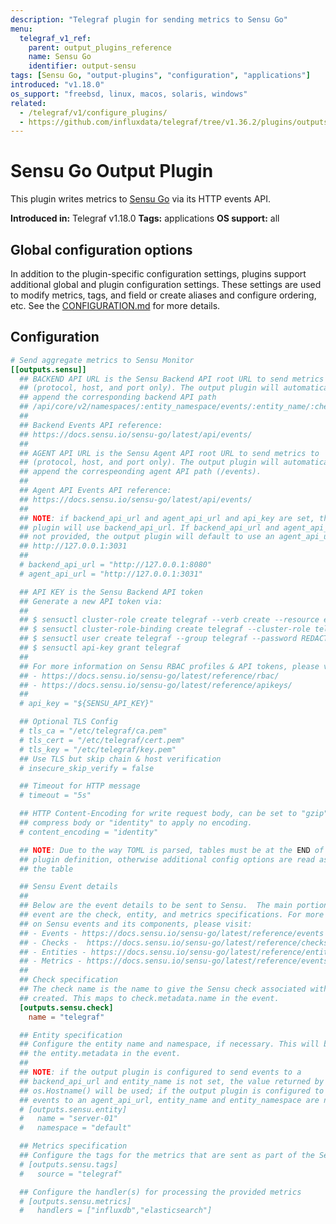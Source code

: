 ```yaml
---
description: "Telegraf plugin for sending metrics to Sensu Go"
menu:
  telegraf_v1_ref:
    parent: output_plugins_reference
    name: Sensu Go
    identifier: output-sensu
tags: [Sensu Go, "output-plugins", "configuration", "applications"]
introduced: "v1.18.0"
os_support: "freebsd, linux, macos, solaris, windows"
related:
  - /telegraf/v1/configure_plugins/
  - https://github.com/influxdata/telegraf/tree/v1.36.2/plugins/outputs/sensu/README.md, Sensu Go Plugin Source
---
```


# Sensu Go Output Plugin

This plugin writes metrics to [Sensu Go](https://sensu.io) via its HTTP events API.

**Introduced in:** Telegraf v1.18.0
**Tags:** applications
**OS support:** all

[sensu]: https://sensu.io

## Global configuration options <!-- @/docs/includes/plugin_config.md -->

In addition to the plugin-specific configuration settings, plugins support
additional global and plugin configuration settings. These settings are used to
modify metrics, tags, and field or create aliases and configure ordering, etc.
See the [CONFIGURATION.md](/telegraf/v1/configuration/#plugins) for more details.

[CONFIGURATION.md]: ../../../docs/CONFIGURATION.md#plugins

## Configuration

```toml @sample.conf
# Send aggregate metrics to Sensu Monitor
[[outputs.sensu]]
  ## BACKEND API URL is the Sensu Backend API root URL to send metrics to
  ## (protocol, host, and port only). The output plugin will automatically
  ## append the corresponding backend API path
  ## /api/core/v2/namespaces/:entity_namespace/events/:entity_name/:check_name).
  ##
  ## Backend Events API reference:
  ## https://docs.sensu.io/sensu-go/latest/api/events/
  ##
  ## AGENT API URL is the Sensu Agent API root URL to send metrics to
  ## (protocol, host, and port only). The output plugin will automatically
  ## append the correspeonding agent API path (/events).
  ##
  ## Agent API Events API reference:
  ## https://docs.sensu.io/sensu-go/latest/api/events/
  ##
  ## NOTE: if backend_api_url and agent_api_url and api_key are set, the output
  ## plugin will use backend_api_url. If backend_api_url and agent_api_url are
  ## not provided, the output plugin will default to use an agent_api_url of
  ## http://127.0.0.1:3031
  ##
  # backend_api_url = "http://127.0.0.1:8080"
  # agent_api_url = "http://127.0.0.1:3031"

  ## API KEY is the Sensu Backend API token
  ## Generate a new API token via:
  ##
  ## $ sensuctl cluster-role create telegraf --verb create --resource events,entities
  ## $ sensuctl cluster-role-binding create telegraf --cluster-role telegraf --group telegraf
  ## $ sensuctl user create telegraf --group telegraf --password REDACTED
  ## $ sensuctl api-key grant telegraf
  ##
  ## For more information on Sensu RBAC profiles & API tokens, please visit:
  ## - https://docs.sensu.io/sensu-go/latest/reference/rbac/
  ## - https://docs.sensu.io/sensu-go/latest/reference/apikeys/
  ##
  # api_key = "${SENSU_API_KEY}"

  ## Optional TLS Config
  # tls_ca = "/etc/telegraf/ca.pem"
  # tls_cert = "/etc/telegraf/cert.pem"
  # tls_key = "/etc/telegraf/key.pem"
  ## Use TLS but skip chain & host verification
  # insecure_skip_verify = false

  ## Timeout for HTTP message
  # timeout = "5s"

  ## HTTP Content-Encoding for write request body, can be set to "gzip" to
  ## compress body or "identity" to apply no encoding.
  # content_encoding = "identity"

  ## NOTE: Due to the way TOML is parsed, tables must be at the END of the
  ## plugin definition, otherwise additional config options are read as part of
  ## the table

  ## Sensu Event details
  ##
  ## Below are the event details to be sent to Sensu.  The main portions of the
  ## event are the check, entity, and metrics specifications. For more information
  ## on Sensu events and its components, please visit:
  ## - Events - https://docs.sensu.io/sensu-go/latest/reference/events
  ## - Checks -  https://docs.sensu.io/sensu-go/latest/reference/checks
  ## - Entities - https://docs.sensu.io/sensu-go/latest/reference/entities
  ## - Metrics - https://docs.sensu.io/sensu-go/latest/reference/events#metrics
  ##
  ## Check specification
  ## The check name is the name to give the Sensu check associated with the event
  ## created. This maps to check.metadata.name in the event.
  [outputs.sensu.check]
    name = "telegraf"

  ## Entity specification
  ## Configure the entity name and namespace, if necessary. This will be part of
  ## the entity.metadata in the event.
  ##
  ## NOTE: if the output plugin is configured to send events to a
  ## backend_api_url and entity_name is not set, the value returned by
  ## os.Hostname() will be used; if the output plugin is configured to send
  ## events to an agent_api_url, entity_name and entity_namespace are not used.
  # [outputs.sensu.entity]
  #   name = "server-01"
  #   namespace = "default"

  ## Metrics specification
  ## Configure the tags for the metrics that are sent as part of the Sensu event
  # [outputs.sensu.tags]
  #   source = "telegraf"

  ## Configure the handler(s) for processing the provided metrics
  # [outputs.sensu.metrics]
  #   handlers = ["influxdb","elasticsearch"]
```
